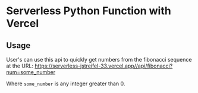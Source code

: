 # Serverless Python Function with Vercel

## Usage

User's can use this api to quickly get numbers from the fibonacci sequence at the URL: https://serverless-jstreifel-33.vercel.app//api/fibonacci?num=some_number

Where `some_number` is any integer greater than 0.
